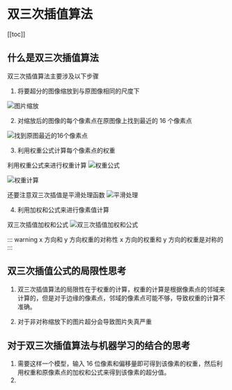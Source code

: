 # 双三次插值算法

[[toc]]

## 什么是双三次插值算法

双三次插值算法主要涉及以下步骤

1. 将要超分的图像缩放到与原图像相同的尺度下

![图片缩放](https://image-bucket-1307756649.cos.ap-chengdu.myqcloud.com/image/20250924202457205.png)

2. 对缩放后的图像的每个像素点在原图像上找到最近的 16 个像素点

![找到原图最近的16个像素点](https://image-bucket-1307756649.cos.ap-chengdu.myqcloud.com/image/20250924202650059.png)

3. 利用权重公式计算每个像素点的权重

利用权重公式来进行权重计算
![权重公式](https://image-bucket-1307756649.cos.ap-chengdu.myqcloud.com/image/20250924202837820.png)

![权重计算](https://image-bucket-1307756649.cos.ap-chengdu.myqcloud.com/image/20250924203205059.png)

还要注意双三次插值是平滑处理函数
![平滑处理](https://image-bucket-1307756649.cos.ap-chengdu.myqcloud.com/image/20250924202808043.png)

4. 利用加权和公式来进行像素值计算

双三次插值加权和公式
![双三次插值加权和公式](https://image-bucket-1307756649.cos.ap-chengdu.myqcloud.com/image/20250924203835058.png)

::: warning x 方向和 y 方向权重的对称性
x 方向的权重和 y 方向的权重是对称的
:::

## 双三次插值公式的局限性思考

1. 双三次插值算法的局限性在于权重的计算，权重的计算是根据像素点的邻域来计算的，但是对于边缘的像素点，邻域的像素点可能不够，导致权重的计算不准确。

2. 对于非对称缩放下的图片超分会导致图片失真严重

## 对于双三次插值算法与机器学习的结合的思考

1. 需要这样一个模型，输入 16 位像素和偏移量即可得到该像素的权重，然后利用权重和原像素点的加权和公式来得到该像素的超分值。
2.

